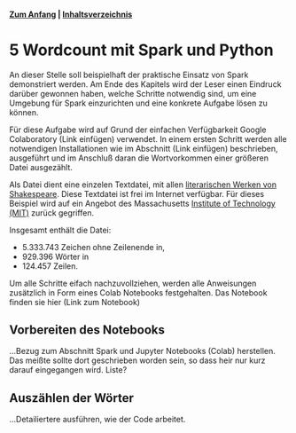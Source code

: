 #### [Zum Anfang](README.md "Hier gelangen Sie zur Startseite") | [Inhaltsverzeichnis](00_Inhaltsverzeichnis.md "Hier gelangen Sie zum Inhaltsverzeichnis")

# 5 Wordcount mit Spark und Python

An dieser Stelle soll beispielhaft der praktische Einsatz von Spark demonstriert werden. Am Ende des Kapitels wird der Leser einen Eindruck darüber gewonnen haben, welche Schritte notwendig sind, um eine Umgebung für Spark einzurichten und eine konkrete Aufgabe lösen zu können.

Für diese Aufgabe wird auf Grund der einfachen Verfügbarkeit Google Colaboratory (Link einfügen) verwendet. In einem ersten Schritt werden alle notwendigen Installationen wie im Abschnitt (Link einfügen) beschrieben, ausgeführt und im Anschluß daran die Wortvorkommen einer größeren Datei ausgezählt.

Als Datei dient eine einzelen Textdatei, mit allen [literarischen Werken von Shakespeare](https://ocw.mit.edu/ans7870/6/6.006/s08/lecturenotes/files/t8.shakespeare.txt "Link zum Download der Datei"). Diese Textdatei ist frei im Internet verfügbar. Für dieses Beispiel wird auf ein Angebot des Massachusetts [Institute of Technology (MIT)](https://ocw.mit.edu/ "Zur Webseite des MIT") zurück gegriffen.

Insgesamt enthält die Datei:

* 5.333.743 Zeichen ohne Zeilenende in, 
* 929.396 Wörter in 
* 124.457 Zeilen.

Um alle Schritte eifach nachzuvollziehen, werden alle Anweisungen zusätzlich in Form eines Colab Notebooks festgehalten. Das Notebook finden sie hier (Link zum Notebook)

## Vorbereiten des Notebooks
...Bezug zum Abschnitt Spark und Jupyter Notebooks (Colab) herstellen. Das meißte sollte dort geschrieben worden sein, so dass heir nur kurz darauf eingegangen wird. Liste?

## Auszählen der Wörter
...Detailiertere ausführen, wie der Code arbeitet.